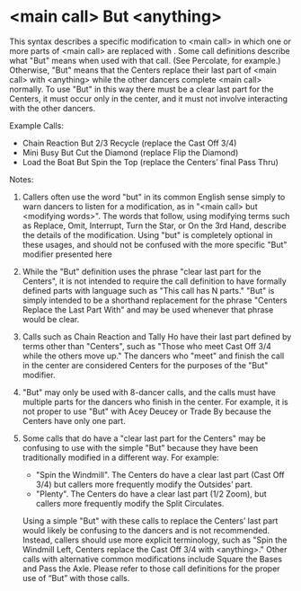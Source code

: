 
# \<main call> But \<anything>

This syntax describes a specific modification to \<main call> 
in which one or more parts of \<main call> are replaced with <anything>. 
Some call definitions describe what "But" means when used
with that call. (See Percolate, for example.) 
Otherwise, "But" means that the Centers replace their
last part of \<main call> with \<anything> 
while the other dancers complete \<main call> normally.
To use "But" in this way there must be a clear last part for the Centers, 
it must occur only in the
center, and it must not involve interacting with the other dancers.

Example Calls:
- Chain Reaction But 2/3 Recycle (replace the Cast Off 3/4)
- Mini Busy But Cut the Diamond (replace Flip the Diamond)
- Load the Boat But Spin the Top (replace the Centers’ final Pass Thru)

Notes:

1. Callers often use the word "but" in its common English sense 
   simply to warn dancers to listen for a modification, 
   as in "\<main call> but \<modifying words>". The words that follow,
   using modifying terms such as Replace, Omit, Interrupt, Turn the Star, 
   or On the 3rd Hand, describe the details of the modification. 
   Using "but" is completely optional in these usages,
   and should not be confused with the more specific "But" modifier presented here

2. While the "But" definition uses the phrase "clear last part for the Centers",
   it is not intended to require the call definition to have formally defined parts
   with language such as "This call has N parts." "But" is simply intended to be a
   shorthand replacement for the phrase "Centers Replace the Last Part With"
   and may be used whenever that phrase would be clear.
 
3. Calls such as Chain Reaction and Tally Ho have their last part defined 
   by terms other than "Centers", such as 
   "Those who meet Cast Off 3/4 while the others move up." The dancers who
   "meet" and finish the call in the center are considered Centers 
   for the purposes of the "But" modifier.
 
4. "But" may only be used with 8-dancer calls, and the calls must have 
   multiple parts for the dancers who finish in the center. 
   For example, it is not proper to use "But" with Acey Deucey
   or Trade By because the Centers have only one part.
 
5. Some calls that do have a "clear last part for the Centers" may be confusing 
   to use with the simple "But" because they have been traditionally modified 
   in a different way. For example:
   - "Spin the Windmill". The Centers do have a clear last part (Cast Off 3/4) 
     but callers more frequently modify the Outsides’ part.
   - "Plenty". The Centers do have a clear last part (1/2 Zoom), 
     but callers more frequently modify the Split Circulates.
   
   Using a simple "But" with these calls to replace the Centers’ last part 
   would likely be confusing to the dancers and is not recommended. 
   Instead, callers should use more explicit terminology, such as 
   "Spin the Windmill Left, Centers replace the Cast Off 3/4 with \<anything>."
   Other calls with alternative common modifications include 
   Square the Bases and Pass the Axle. 
   Please refer to those call definitions for the proper use of “But” with those calls.